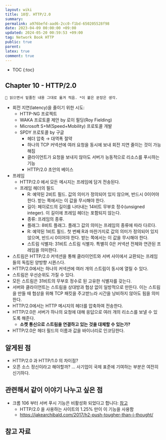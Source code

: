 ```yaml
---
layout: wiki
title: 10장. HTTP/2.0
summary: 
permalink: a976befd-aad6-2cc0-f1bd-650205528f98
date: 2023-04-09 00:00:00 +09:00
updated: 2024-05-20 00:59:53 +09:00
tag: Network Book HTTP
public: true
parent: 
latex: true
comment: true
---
```


* TOC
{:toc}

## Chapter 10 - HTTP/2.0

```
📌 읽으면서 밑줄친 내용 그대로 옮겨 적음. *이 붙은 문장은 생각.
```

- 회전 지연(latency)을 줄이기 위한 시도:
	- HTTP-NG 프로젝트
	- WAKA 프로토콜 제안 by 로이 필딩(Roy Fielding)
	- Microsoft S+M(Speed+Mobility) 프로토콜 개발
	- SPDY 프로토콜 by 구글
		- 헤더 압축 → 대역폭 절약
		- 하나의 TCP 커넥션에 여러 요청을 동시에 보내 회전 지연 줄이는 것이 가능해짐
		- 클라이언트가 요청을 보내지 않아도 서버가 능동적으로 리소스를 푸시하는 기능
		- HTTP/2.0 초안의 베이스
- 프레임
	- HTTP/2.0 에서 모든 메시지는 프레임에 담겨 전송된다.
	- 프레임 헤더의 필드
		- R: 예약된 2비트 필드. 값의 의미가 정의되어 있지 않으며, 반드시 0이어야 한다. 받는 쪽에서는 이 값을 무시해야 한다.
		- 길이: 페이로드의 길이를 나타내는 14비트 무부호 정수(unsigned integer). 이 길이에 프레임 헤더는 포함되지 않는다.
		- 종류: 프레임의 종류.
		- 플래그: 8비트 플래그. 플래그 값의 의미는 프레임의 종류에 따라 다르다.
		- R: 예약된 1비트 필드. 첫 번째 R과 마찬가지로 값의 의미가 정의되어 있지 않으며, 반드시 0이어야 한다. 받는 쪽에서는 이 값을 무시해야 한다.
		- 스트림 식별자: 31비트 스트림 식별자. 특별히 0은 커넥션 전체와 연관된 프레임을 의미한다.
- 스트림은 HTTP/2.0 커넥션을 통해 클라이언트와 서버 사이에서 교환되는 프레임들의 독립된 양방향 시퀀스다.
- HTTP/2.0에서는 하나의 커넥션에 여러 개의 스트림이 동시에 열릴 수 있다.
- 스트림은 우선순위도 가질 수 있다.
- 모든 스트림은 31비트의 무부호 정수로 된 고유한 식별자를 갖는다.
- 서버와 클라이언트는 스트림을 상대방과 협상 없이 일방적으로 만든다. 이는 스트림을 만들 때 협상을 위해 TCP 패킷을 주고받느라 시간을 낭비하지 않아도 됨을 의미한다.
- HTTP/2.0에서는 HTTP 메시지의 헤더를 압축하여 전송한다.
- HTTP/2.0은 서버가 하나의 요청에 대해 응답으로 여러 개의 리소스를 보낼 수 있도록 해준다.
	- **소켓 통신으로 스트림을 연결하고 있는 것을 대체할 수 있는가?**
- HTTP/2.0은 헤더 필드의 이름과 값을 바이너리로 인코딩한다.

## 알게된 점

- HTTP/2.0 과 HTTP/1.0 의 차이점?
- 오픈 소스 정신이라고 해야할까? ... 사기업이 국제 표준에 기여하는 부분은 여전히 신기하다. 

## 관련해서 같이 이야기 나누고 싶은 점

- 크롬 106 부터 서버 푸시 기능은 비활성화 되었다고 합니다: [참고](https://developer.chrome.com/blog/removing-push/)
	- HTTP/2.0 을 사용하는 사이트의 1.25% 만이 이 기능을 사용함
	- https://jakearchibald.com/2017/h2-push-tougher-than-i-thought/

## 참고 자료

